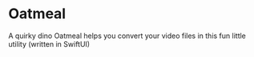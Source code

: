 # Oatmeal
A quirky dino Oatmeal helps you convert your video files in this fun little utility (written in SwiftUI)
